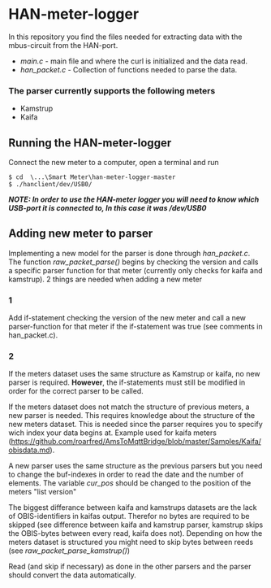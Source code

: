 # HAN-meter-logger 
In this repository you find the files needed for extracting data with the mbus-circuit from the HAN-port.
* *main.c* - main file and where the curl is initialized and the data read.
* *han_packet.c* - Collection of functions needed to parse the data.   

### The parser currently supports the following meters 
* Kamstrup
* Kaifa

## Running the HAN-meter-logger
Connect the new meter to a computer, open a terminal and run 

```
$ cd  \...\Smart Meter\han-meter-logger-master
$ ./hanclient/dev/USB0/

```
 ***NOTE: In order to use the HAN-meter logger you will need to know which USB-port it is connected to, In this case it was /dev/USB0***  

## Adding new meter to parser

Implementing a new model for the parser is done through *han_packet.c*. 
The function *raw_packet_parse()* begins by checking the version and calls a specific parser function for that meter (currently only checks for kaifa and kamstrup).
2 things are needed when adding a new meter

### 1
Add if-statement checking the version of the new meter and call a new parser-function for that meter if the if-statement was true (see comments in han_packet.c).
### 2
If the meters dataset uses the same structure as Kamstrup or kaifa, no new parser is required. 
**However**, the if-statements must still be modified in order for the correct parser to be called.

If the meters dataset does not match the structure of previous meters, a new parser is needed.
This requires knowledge about the structure of the new meters dataset. This is needed since the parser requires you to specify wich index your data begins at.
Example used for kaifa meters (https://github.com/roarfred/AmsToMqttBridge/blob/master/Samples/Kaifa/obisdata.md).

A new parser uses the same structure as the previous parsers but you need to change the buf-indexes in order to read the date and the number of elements.
The variable *cur_pos* should be changed to the position of the meters "list version" 

The biggest differance between kaifa and kamstrups datasets are the lack of OBIS-identifiers in kaifas output. 
Therefor no bytes are required to be skipped (see difference between kaifa and kamstrup parser, kamstrup skips the OBIS-bytes between every read, kaifa does not).
Depending on how the meters dataset is structured you might need to skip bytes between reeds (see *raw_packet_parse_kamstrup()*)

Read (and skip if necessary) as done in the other parsers and the parser should convert the data automatically.

